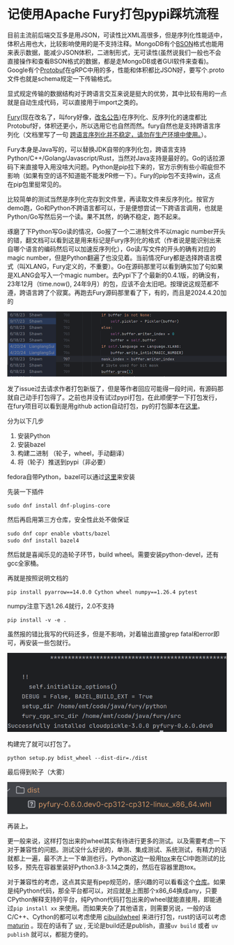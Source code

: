 # 记使用Apache Fury打包pypi踩坑流程

目前主流前后端交互多是用JSON，可读性比XML高很多，但是序列化性能适中，体积占用也大，比较影响使用的是不支持注释。MongoDB有个[BSON](https://www.mongodb.com/resources/basics/json-and-bson)格式也能用来表示数据，能减少JSON体积，二进制形式，无可读性(虽然说我们一般也不会直接操作和查看BSON格式的数据，都是走MongoDB或者GUI软件来查看)。Google有个[Protobuf](https://protobuf.dev/)在gRPC中用的多，性能和体积都比JSON好，要写个.proto文件也就是schema规定一下传输格式。

显式规定传输的数据结构对于跨语言交互来说是挺大的优势，其中比较有用的一点就是自动生成代码，可以直接用于import之类的。

[Fury](https://fory.apache.org/)(现在改名了，叫fory好像，[改名公告](https://fory.apache.org/blog/fury_renamed_to_fory/))在序列化、反序列化的速度都比Protobuf好，体积还更小，所以选用它也自然而然。fury自然也是支持跨语言序列化（文档里写了一句 [跨语言序列化并不稳定，请勿在生产环境中使用。](https://fury.apache.org/zh-CN/docs/guide/xlang_type_mapping)）。

Fury本身是Java写的，可以替换JDK自带的序列化包，跨语言支持Python/C++/Golang/Javascript/Rust，当然对Java支持是最好的。Go的话拉源码下来直接导入用没啥大问题。Python是pip拉下来的，官方示例有些小瑕疵但不影响（如果有空的话不知道能不能发PR修一下）。Fury的pip包不支持win，这点在pip包里挺常见的。

比较简单的测试当然是序列化完存到文件里，再读取文件来反序列化。按官方demo跑，Go和Python不跨语言都可以，于是便想尝试一下跨语言调用，也就是Python/Go写然后另一个读。果不其然，的确不稳定，跑不起来。

琢磨了下Python写Go读的情况，Go报了一个二进制文件不以magic number开头的错，翻文档可以看到这是用来标记是Fury序列化的格式（作者说是能识别出来自哪个语言的编码然后可以加速反序列化），Go读/写文件的开头的确有对应的magic number，但是Python翻遍了也没见着。当前情况Fury都是选择跨语言模式（叫XLANG，Fury定义的，不重要）。Go在源码那里可以看到确实加了句如果是XLANG会写入一个magic number。去Pypi下了个最新的0.4.1版，的确没有，23年12月（time.now(), 24年9月）的包，应该不会太旧吧。按理说这规范都不遵，跨语言跨了个寂寞。再跑去Fury源码那里看了下，有的，而且是2024.4.20加的

![img](images/AVvXsEgQX1JROF12yEwsld5Gyuj37Z5_-o-vm-gLJv0ckyS0cc5zvLnOmtIwdnbcmPWZxFTm2aKdDFejKoA_FBQ3YTnGv_9Z0vaZB7Zyq6BpIWImzV9IYkqSo6mfMF-DY9rlYGFbfJSm8N27PqZAFqGAKVw4Y3Q4uyJeK-uYp5RydJa2PW3V_pgGxBjh58VJARk=w566-h168.png)

发了issue过去请求作者打包新版了，但是等作者回应可能得一段时间，有源码那就自己动手打包得了。之前也并没有试过pypi打包，在此顺便学一下打包发行，在fury项目可以看到是用github action自动打包，py的打包脚本在[这里](https://github.com/apache/fury/blob/main/.github/workflows/release.yaml)。

分为以下几步

1. 安装Python
2. 安装bazel
3. 构建二进制 （轮子，wheel，手动翻译）
4. 将（轮子）推送到pypi（非必要）

fedora自带Python，bazel可以通过[这里](https://docs.bazel.build/versions/5.4.1/install-redhat.html)来安装

先装一下插件

```shell
sudo dnf install dnf-plugins-core
```

然后再启用第三方仓库，安全性此处不做保证

```shell
sudo dnf copr enable vbatts/bazel
sudo dnf install bazel4
```

然后就是喜闻乐见的造轮子环节，build wheel。需要安装python-devel，还有gcc全家桶。

再就是按照说明文档的

```shell
pip install pyarrow==14.0.0 Cython wheel numpy==1.26.4 pytest
```

numpy注意下选1.26.4就行，2.0不支持

```shell
pip install -v -e .
```

虽然报的错比我写的代码还多，但是不影响，对着输出直接grep fatal和error即可，再安装一些包就行。

![img](images/AVvXsEjbZxjSl-9Yxw3F_CYI4Zj09_2FhMsO7WBxDqB7b1nYsMOmaF4426z0kxAk3JyBWTD6mRFlsjM788uUxSc6RL3J1Qa84SeyfHRGt0rvkBl1k_SP8wvRk9olpRlxnuIM5pFO4F1MH4ZogQihhtXgaISfx2j6OQP85Ycjki3wZbMv06xRmwGUuZE5IQcnE4c.png)

构建完了就可以打包了。

```shell
python setup.py bdist_wheel --dist-dir=./dist
```

最后得到轮子（大雾）

![img](images/AVvXsEiw6noXNEa9cFAXmhb-HOJGnbnsyhuHqQmqiWp2sTOPtBRiy3TOWFYwJbZQ-UkVof0-hEeSPe3x36GPAGNuu0Xo1GLaJUbwSF2xbtGD-8qh8m55KQ6C7WrNfuyXaKvFblCoz6fYE4pcJjSch4jpj0qXGzlx7JyS-ESAOikGAKGipIjKUM93V92YT44JKJU.png)

再装上。

更一般来说，这样打包出来的wheel其实有待进行更多的测试。以及需要考虑一下对于兼容性的问题。测试没什么好说的，单测、集成测试、系统测试，有精力的话就都上一遍，最不济上一下单测也行。Python这边一般用[tox](https://tox.wiki/en/latest/)来在CI中跑测试的比较多，预先在容器里装好Python3.8-3.14之类的，然后在容器里跑tox。

对于兼容性的考虑，这点其实是有pep规范的，感兴趣的可以看看这个[仓库](https://github.com/pypa/manylinux)。如果是纯Python代码，那全平台都可以，对应就是上图那个x86_64换成any，只要CPython解释支持的平台，纯Python代码打包出来的wheel就能直接用，即能通过`pip install xx` 来使用。而如果夹杂了其他语言，则需要另说，一般的话C/C++、Cython的都可以考虑使用 [cibuildwheel](https://github.com/pypa/cibuildwheel) 来进行打包，rust的话可以考虑 [maturin](https://github.com/PyO3/maturin) 。现在的话有了 [uv](https://github.com/astral-sh/uv) , 无论是build还是publish，直接`uv build` 或者 `uv publish` 就可以，都挺方便的。
